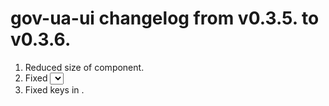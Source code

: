 # gov-ua-ui changelog from v0.3.5. to v0.3.6.

1. Reduced size of <VisualUploadFile/> component.
2. Fixed <Select/> label styles when component active. 
3. Fixed keys in <Navigation />.
